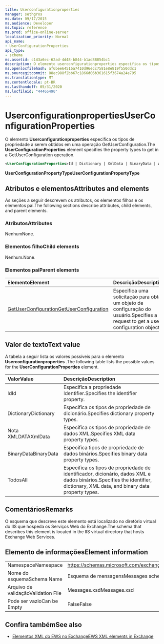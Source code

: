 ```yaml
---
title: Userconfigurationproperties
manager: sethgros
ms.date: 09/17/2015
ms.audience: Developer
ms.topic: reference
ms.prod: office-online-server
localization_priority: Normal
api_name:
- UserConfigurationProperties
api_type:
- schema
ms.assetid: c143a6ec-62ad-4d48-b844-b1ad88054bc1
description: O elemento userconfigurationproperties especifica os tipos de propriedade a serem obtidos em uma operação GetUserConfiguration.
ms.openlocfilehash: af6bee64516a7410d96ecc7581e8e819f550ddc1
ms.sourcegitcommit: 88ec988f2bb67c1866d06b361615f3674a24e795
ms.translationtype: MT
ms.contentlocale: pt-BR
ms.lasthandoff: 05/31/2020
ms.locfileid: "44466490"
---
```

# <a name="userconfigurationproperties"></a><span data-ttu-id="710bd-103">Userconfigurationproperties</span><span class="sxs-lookup"><span data-stu-id="710bd-103">UserConfigurationProperties</span></span>

<span data-ttu-id="710bd-104">O elemento **Userconfigurationproperties** especifica os tipos de propriedade a serem obtidos em uma operação GetUserConfiguration.</span><span class="sxs-lookup"><span data-stu-id="710bd-104">The **UserConfigurationProperties** element specifies the property types to get in a GetUserConfiguration operation.</span></span> 
  
```xml
<UserConfigurationProperties>Id | Dictionary | XmlData | BinaryData | All</UserConfigurationProperties>
```

 <span data-ttu-id="710bd-105">**UserConfigurationPropertyType**</span><span class="sxs-lookup"><span data-stu-id="710bd-105">**UserConfigurationPropertyType**</span></span>
## <a name="attributes-and-elements"></a><span data-ttu-id="710bd-106">Atributos e elementos</span><span class="sxs-lookup"><span data-stu-id="710bd-106">Attributes and elements</span></span>

<span data-ttu-id="710bd-107">As seções a seguir descrevem os atributos, os elementos filhos e os elementos pai.</span><span class="sxs-lookup"><span data-stu-id="710bd-107">The following sections describe attributes, child elements, and parent elements.</span></span>
  
### <a name="attributes"></a><span data-ttu-id="710bd-108">Atributos</span><span class="sxs-lookup"><span data-stu-id="710bd-108">Attributes</span></span>

<span data-ttu-id="710bd-109">Nenhum</span><span class="sxs-lookup"><span data-stu-id="710bd-109">None.</span></span>
  
### <a name="child-elements"></a><span data-ttu-id="710bd-110">Elementos filho</span><span class="sxs-lookup"><span data-stu-id="710bd-110">Child elements</span></span>

<span data-ttu-id="710bd-111">Nenhum.</span><span class="sxs-lookup"><span data-stu-id="710bd-111">None.</span></span>
  
### <a name="parent-elements"></a><span data-ttu-id="710bd-112">Elementos pai</span><span class="sxs-lookup"><span data-stu-id="710bd-112">Parent elements</span></span>

|<span data-ttu-id="710bd-113">**Elemento**</span><span class="sxs-lookup"><span data-stu-id="710bd-113">**Element**</span></span>|<span data-ttu-id="710bd-114">**Descrição**</span><span class="sxs-lookup"><span data-stu-id="710bd-114">**Description**</span></span>|
|:-----|:-----|
|[<span data-ttu-id="710bd-115">GetUserConfiguration</span><span class="sxs-lookup"><span data-stu-id="710bd-115">GetUserConfiguration</span></span>](getuserconfiguration.md) <br/> |<span data-ttu-id="710bd-116">Especifica uma solicitação para obter um objeto de configuração do usuário.</span><span class="sxs-lookup"><span data-stu-id="710bd-116">Specifies a request to get a user configuration object.</span></span>  <br/> |
   
## <a name="text-value"></a><span data-ttu-id="710bd-117">Valor de texto</span><span class="sxs-lookup"><span data-stu-id="710bd-117">Text value</span></span>

<span data-ttu-id="710bd-118">A tabela a seguir lista os valores possíveis para o elemento **Userconfigurationproperties** .</span><span class="sxs-lookup"><span data-stu-id="710bd-118">The following table lists the possible values for the **UserConfigurationProperties** element.</span></span> 
  
|<span data-ttu-id="710bd-119">**Valor**</span><span class="sxs-lookup"><span data-stu-id="710bd-119">**Value**</span></span>|<span data-ttu-id="710bd-120">**Descrição**</span><span class="sxs-lookup"><span data-stu-id="710bd-120">**Description**</span></span>|
|:-----|:-----|
|<span data-ttu-id="710bd-121">Id</span><span class="sxs-lookup"><span data-stu-id="710bd-121">Id</span></span>  <br/> |<span data-ttu-id="710bd-122">Especifica a propriedade Identifier.</span><span class="sxs-lookup"><span data-stu-id="710bd-122">Specifies the identifier property.</span></span>  <br/> |
|<span data-ttu-id="710bd-123">Dictionary</span><span class="sxs-lookup"><span data-stu-id="710bd-123">Dictionary</span></span>  <br/> |<span data-ttu-id="710bd-124">Especifica os tipos de propriedade de dicionário.</span><span class="sxs-lookup"><span data-stu-id="710bd-124">Specifies dictionary property types.</span></span>  <br/> |
|<span data-ttu-id="710bd-125">Nota XMLDATA</span><span class="sxs-lookup"><span data-stu-id="710bd-125">XmlData</span></span>  <br/> |<span data-ttu-id="710bd-126">Especifica os tipos de propriedade de dados XML.</span><span class="sxs-lookup"><span data-stu-id="710bd-126">Specifies XML data property types.</span></span>  <br/> |
|<span data-ttu-id="710bd-127">BinaryData</span><span class="sxs-lookup"><span data-stu-id="710bd-127">BinaryData</span></span>  <br/> |<span data-ttu-id="710bd-128">Especifica tipos de propriedade de dados binários.</span><span class="sxs-lookup"><span data-stu-id="710bd-128">Specifies binary data property types.</span></span>  <br/> |
|<span data-ttu-id="710bd-129">Todos</span><span class="sxs-lookup"><span data-stu-id="710bd-129">All</span></span>  <br/> |<span data-ttu-id="710bd-130">Especifica os tipos de propriedade de identificador, dicionário, dados XML e dados binários.</span><span class="sxs-lookup"><span data-stu-id="710bd-130">Specifies the identifier, dictionary, XML data, and binary data property types.</span></span>  <br/> |
   
## <a name="remarks"></a><span data-ttu-id="710bd-131">Comentários</span><span class="sxs-lookup"><span data-stu-id="710bd-131">Remarks</span></span>

<span data-ttu-id="710bd-132">O esquema que descreve este elemento está localizado no diretório virtual do IIS que hospeda os Serviços Web do Exchange.</span><span class="sxs-lookup"><span data-stu-id="710bd-132">The schema that describes this element is located in the IIS virtual directory that hosts Exchange Web Services.</span></span>
  
## <a name="element-information"></a><span data-ttu-id="710bd-133">Elemento de informações</span><span class="sxs-lookup"><span data-stu-id="710bd-133">Element information</span></span>

|||
|:-----|:-----|
|<span data-ttu-id="710bd-134">Namespace</span><span class="sxs-lookup"><span data-stu-id="710bd-134">Namespace</span></span>  <br/> |https://schemas.microsoft.com/exchange/services/2006/messages  <br/> |
|<span data-ttu-id="710bd-135">Nome do esquema</span><span class="sxs-lookup"><span data-stu-id="710bd-135">Schema Name</span></span>  <br/> |<span data-ttu-id="710bd-136">Esquema de mensagens</span><span class="sxs-lookup"><span data-stu-id="710bd-136">Messages schema</span></span>  <br/> |
|<span data-ttu-id="710bd-137">Arquivo de validação</span><span class="sxs-lookup"><span data-stu-id="710bd-137">Validation File</span></span>  <br/> |<span data-ttu-id="710bd-138">Messages.xsd</span><span class="sxs-lookup"><span data-stu-id="710bd-138">Messages.xsd</span></span>  <br/> |
|<span data-ttu-id="710bd-139">Pode ser vazio</span><span class="sxs-lookup"><span data-stu-id="710bd-139">Can be Empty</span></span>  <br/> |<span data-ttu-id="710bd-140">False</span><span class="sxs-lookup"><span data-stu-id="710bd-140">False</span></span>  <br/> |
   
## <a name="see-also"></a><span data-ttu-id="710bd-141">Confira também</span><span class="sxs-lookup"><span data-stu-id="710bd-141">See also</span></span>



- [<span data-ttu-id="710bd-142">Elementos XML do EWS no Exchange</span><span class="sxs-lookup"><span data-stu-id="710bd-142">EWS XML elements in Exchange</span></span>](ews-xml-elements-in-exchange.md)

